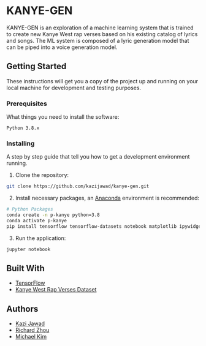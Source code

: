 # KANYE-GEN

KANYE-GEN is an exploration of a machine learning system that is trained to create new Kanye West rap verses based on his existing catalog of lyrics and songs. The ML system is composed of a lyric generation model that can be piped into a voice generation model.

## Getting Started

These instructions will get you a copy of the project up and running on your local machine for development and testing purposes.

### Prerequisites

What things you need to install the software:

```
Python 3.8.x
```

### Installing

A step by step guide that tell you how to get a development environment running.

1. Clone the repository:

```bash
git clone https://github.com/kazijawad/kanye-gen.git
```

2. Install necessary packages, an [Anaconda](https://www.anaconda.com) environment is recommended:

```bash
# Python Packages
conda create -n p-kanye python=3.8
conda activate p-kanye
pip install tensorflow tensorflow-datasets notebook matplotlib ipywidgets
```

3. Run the application:

```bash
jupyter notebook
```

## Built With

- [TensorFlow](https://tensorflow.org)
- [Kanye West Rap Verses Dataset](https://www.kaggle.com/datasets/viccalexander/kanyewestverses)

## Authors

- [Kazi Jawad](https://kazijawad.com)
- [Richard Zhou](https://www.richardczhou.com)
- [Michael Kim](https://maikool.com)
